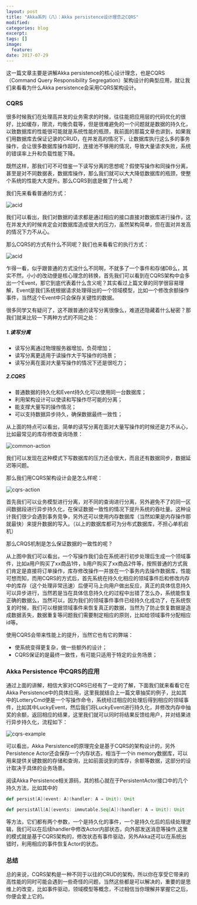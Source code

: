 ```yaml
---
layout: post
title: "Akka系列（八）：Akka persistence设计理念之CQRS"
modified:
categories: blog
excerpt:
tags: []
image:
  feature:
date: 2017-07-29
---
```


这一篇文章主要是讲解Akka persistence的核心设计理念，也是CQRS（Command Query Responsibility Segregation）架构设计的典型应用，就让我们来看看为什么Akka persistence会采用CQRS架构设计。

### CQRS

很多时候我们在处理高并发的业务需求的时候，往往能把应用层的代码优化的很好，比如缓存，限流，均衡负载等，但是很难避免的一个问题就是数据的持久化，以致数据库的性能很可能就是系统性能的瓶颈，我前面的那篇文章也讲到，如果我们用数据库去保证记录的CRUD，在并发高的情况下，让数据库执行这么多的事务操作，会让很多数据库操作超时，连接池不够用的情况，导致大量请求失败，系统的错误率上升和负载性能下降。

既然这样，那我们可不可借鉴一下读写分离的思想呢？假使写操作和同操作分离，甚至是对不同数据表，数据库操作，那么我们就可以大大降低数据库的瓶颈，使整个系统的性能大大提升。那么CQRS到底是做了什么呢？

我们先来看看普通的方式：

![acid](/images/2017/08/acid.png)

我们可以看出，我们对数据的请求都是通过相应的接口直接对数据库进行操作，这在并发大的时候肯定会对数据库造成很大的压力，虽然架构简单，但在面对并发高的情况下力不从心。

那么CQRS的方式有什么不同呢？我们也来看看它的执行方式：

![acid](/images/2017/08/cqrs.png)

乍得一看，似乎跟普通的方式没什么不同啊，不就多了一个事件和存储DB么，其实不然，小小的改动便是核心理念的转换，首先我们可以看到在CQRS架构中会多出一个Event，那它到底代表着什么含义呢？其实看过上篇文章的同学很容易理解，Event是我们系统根据请求处理得出的一个领域模型，比如一个修改余额操作事件，当然这个Event中只会保存关键性的数据。

很多同学又有疑问了，这不跟普通的读写分离很像么，难道还隐藏着什么秘密？那我们就来比较一下两种方式的不同之处：

##### 1.读写分离

- 读写分离通过物理服务器增加，负荷增加；
- 读写分离更适用于读操作大于写操作的场景；
- 读写分离在面对大量写操作的情况下还是很吃力；

##### 2.CQRS

- 普通数据的持久化和Event持久化可以使用同一台数据库；
- 利用架构设计可以使读和写操作尽可能的分离；
- 能支撑大量写的操作情况；
- 可以支持数据异步持久，确保数据最终一致性；

从上面的特点可以看出，简单的读写分离在面对大量写操作的时候还是力不从心，比如最常见的库存修改查询场景：

![common-action](/images/2017/08/common-action.png)

我们可以发现在这种模式下写数据库的压力还会很大，而且还有数据同步，数据延迟等问题。

那么我们用CQRS架构设计会是怎么样呢：

![cqrs-action](/images/2017/08/cqrs-action.png)

首先我们可以业务模型进行分离，对不同的查询进行分离，另外避免不了的同一区间数据段进行异步持久化，在保证数据一致性的情况下提升系统的吞吐量。这种设计我们很少会遇到事务竞争，另外还可以使用内存数据库（当然如果是内存操作那就最快）来提升数据的写入。（以上的数据库都可为分布式数据库，不担心单机宕机）

那么CRQS机制是怎么保证数据的一致性的呢？

从上图中我们可以看出，一个写操作我们会在系统进行初步处理后生成一个领域事件，比如a用户购买了xx商品1件，b用户购买了xx商品2件等，按照普通的方式我们肯定是直接将订单操作，库存修改操作一并放在一个事务内去操作数据库，性能可想而知，而用CQRS的方式后，首先系统在持久化相应的领域事件后和修改内存中的库存（这个处理非常迅速）后便可马上向用户做出反应，真正的具体信息持久可以异步进行，当然若是当在具体信息持久化的过程中出错了怎么办，系统能恢复正确的数据么，当然可以，因为我们的领域事件事件已经持久化成功了，在系统恢复的时候，我们可以根据领域事件来恢复真正的数据，当然为了防止恢复数据是造成数据丢失，数据重复等问题我们需要制定相应的原则，比如给领域事件分配相应id等。

使用CQRS会带来性能上的提升，当然它也有它的弊端：

- 使系统变得更复杂，做一些额外的设计；
- CQRS保证的是最终一致性，有可能只适用于特定的业务场景；


### Akka Persistence 中CQRS的应用

通过上面的讲解，相信大家对CQRS已经有了一定的了解，下面我们就来看看它在Akka Persistence中的具体应用，这里我就结合上一篇文章抽奖的例子，比如其中的LotteryCmd便是一个写操作命令，系统经过相应的处理后得到相应的领域事件，比如其中LuckyEvent，然后我们将LuckyEvent进行持久化，并修改内存中抽奖的余额，返回相应的结果，这里我们就可以同时将结果反馈给用户，并对结果进行异步持久化，流程如下：

![cqrs-example](/images/2017/08/cqrs-example.png)

可以看出，Akka Persistence的原理完全是基于CQRS的架构设计的，另外Persistence Actor还会保存一个内存状态，相当于一个in memory数据库，可以用来提供关键数据的存储和查询，比如前面说到的库存，余额等数据，这部分的设计取决于具体的业务场景。

阅读Akka Persistence相关源码，其的核心就在于PersistentActor接口中的几个持久方法，比如其中的

```scala
def persist[A](event: A)(handler: A ⇒ Unit): Unit

def persistAll[A](events: immutable.Seq[A])(handler: A ⇒ Unit): Unit 

```
等方法，它们都有两个参数，一个是持久化的事件，一个是持久化后的后续处理逻辑，我们可以在后续handler中修改Actor内部状态，向外部发送消息等操作,这里的模式就是基于CQRS架构的，修改状态有事件驱动，另外Akka还可以在系统出错时，利用相应的事件恢复Actor的状态。

### 总结

总的来说，CQRS架构是一种不同于以往的CRUD的架构，所以你在享受它带来的高性能的同时可能会遇到一些奇怪的问题，当然这些都是可以解决的，重要的是思维上的改变，比如事件驱动，领域模型等概念，不过相信当你理解并掌握它之后，你便会爱上它的。










